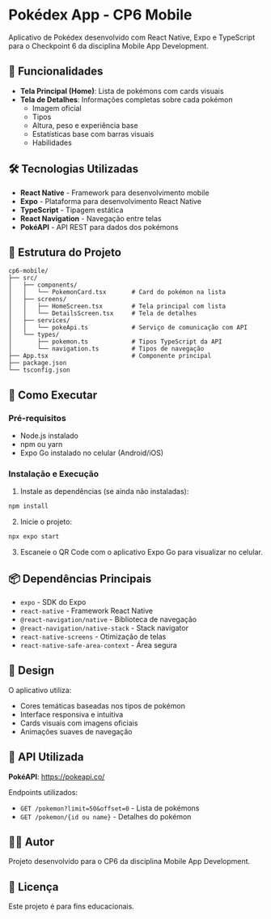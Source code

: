 # Pokédex App - CP6 Mobile

Aplicativo de Pokédex desenvolvido com React Native, Expo e TypeScript para o Checkpoint 6 da disciplina Mobile App Development.

## 📱 Funcionalidades

- **Tela Principal (Home)**: Lista de pokémons com cards visuais
- **Tela de Detalhes**: Informações completas sobre cada pokémon
  - Imagem oficial
  - Tipos
  - Altura, peso e experiência base
  - Estatísticas base com barras visuais
  - Habilidades

## 🛠️ Tecnologias Utilizadas

- **React Native** - Framework para desenvolvimento mobile
- **Expo** - Plataforma para desenvolvimento React Native
- **TypeScript** - Tipagem estática
- **React Navigation** - Navegação entre telas
- **PokéAPI** - API REST para dados dos pokémons

## 📂 Estrutura do Projeto

```
cp6-mobile/
├── src/
│   ├── components/
│   │   └── PokemonCard.tsx       # Card do pokémon na lista
│   ├── screens/
│   │   ├── HomeScreen.tsx        # Tela principal com lista
│   │   └── DetailsScreen.tsx     # Tela de detalhes
│   ├── services/
│   │   └── pokeApi.ts            # Serviço de comunicação com API
│   └── types/
│       ├── pokemon.ts            # Tipos TypeScript da API
│       └── navigation.ts         # Tipos de navegação
├── App.tsx                       # Componente principal
├── package.json
└── tsconfig.json
```

## 🚀 Como Executar

### Pré-requisitos

- Node.js instalado
- npm ou yarn
- Expo Go instalado no celular (Android/iOS)

### Instalação e Execução

1. Instale as dependências (se ainda não instaladas):
```bash
npm install
```

2. Inicie o projeto:
```bash
npx expo start
```

3. Escaneie o QR Code com o aplicativo Expo Go para visualizar no celular.

## 📦 Dependências Principais

- `expo` - SDK do Expo
- `react-native` - Framework React Native
- `@react-navigation/native` - Biblioteca de navegação
- `@react-navigation/native-stack` - Stack navigator
- `react-native-screens` - Otimização de telas
- `react-native-safe-area-context` - Área segura

## 🎨 Design

O aplicativo utiliza:
- Cores temáticas baseadas nos tipos de pokémon
- Interface responsiva e intuitiva
- Cards visuais com imagens oficiais
- Animações suaves de navegação

## 📝 API Utilizada

**PokéAPI**: https://pokeapi.co/

Endpoints utilizados:
- `GET /pokemon?limit=50&offset=0` - Lista de pokémons
- `GET /pokemon/{id ou name}` - Detalhes do pokémon

## 👨‍💻 Autor

Projeto desenvolvido para o CP6 da disciplina Mobile App Development.

## 📄 Licença

Este projeto é para fins educacionais.
